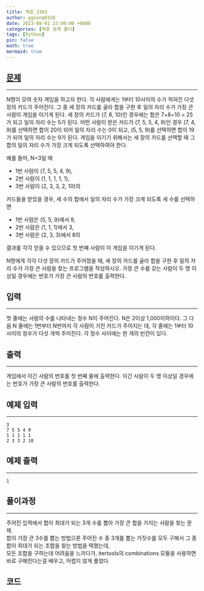 ```yaml
---
title: 백준_2303
author: ggsong0328
date: 2023-08-01 23:00:00 +0800
categories: [백준 문제 풀이]
tags: [Python]
pin: false
math: true
mermaid: true
---
```


## __[문제](https://www.acmicpc.net/problem/2303)__
***
N명이 모여 숫자 게임을 하고자 한다. 각 사람에게는 1부터 10사이의 수가 적혀진 다섯 장의 카드가 주어진다. 그 중 세 장의 카드를 골라 합을 구한 후 일의 자리 수가 가장 큰 사람이 게임을 이기게 된다. 세 장의 카드가 (7, 8, 10)인 경우에는 합은 7+8+10 = 25가 되고 일의 자리 수는 5가 된다. 어떤 사람이 받은 카드가 (7, 5, 5, 4, 9)인 경우 (7, 4, 9)를 선택하면 합이 20이 되어 일의 자리 수는 0이 되고, (5, 5, 9)를 선택하면 합이 19가 되어 일의 자리 수는 9가 된다. 게임을 이기기 위해서는 세 장의 카드를 선택할 때 그 합의 일의 자리 수가 가장 크게 되도록 선택하여야 한다.

예를 들어, N=3일 때

+ 1번 사람이 (7, 5, 5, 4, 9),
+ 2번 사람이 (1, 1, 1, 1, 1),
+ 3번 사람이 (2, 3, 3, 2, 10)의 

카드들을 받았을 경우, 세 수의 합에서 일의 자리 수가 가장 크게 되도록 세 수를 선택하면

+ 1번 사람은 (5, 5, 9)에서 9,
+ 2번 사람은 (1, 1, 1)에서 3,
+ 3번 사람은 (2, 3, 3)에서 8의

결과를 각각 얻을 수 있으므로 첫 번째 사람이 이 게임을 이기게 된다.

N명에게 각각 다섯 장의 카드가 주어졌을 때, 세 장의 카드를 골라 합을 구한 후 일의 자리 수가 가장 큰 사람을 찾는 프로그램을 작성하시오. 가장 큰 수를 갖는 사람이 두 명 이상일 경우에는 번호가 가장 큰 사람의 번호를 출력한다.

## __입력__
***
첫 줄에는 사람의 수를 나타내는 정수 N이 주어진다. N은 2이상 1,000이하이다. 그 다음 N 줄에는 1번부터 N번까지 각 사람이 가진 카드가 주어지는 데, 각 줄에는 1부터 10사이의 정수가 다섯 개씩 주어진다. 각 정수 사이에는 한 개의 빈칸이 있다.

## __출력__
***
게임에서 이긴 사람의 번호를 첫 번째 줄에 출력한다. 이긴 사람이 두 명 이상일 경우에는 번호가 가장 큰 사람의 번호를 출력한다.

## 예제 입력
***
    3
    7 5 5 4 9
    1 1 1 1 1
    2 3 3 2 10

## 예제 출력
***
    1

## __풀이과정__
***
주어진 입력에서 합이 최대가 되는 3개 수를 뽑아 가장 큰 합을 가지는 사람을 찾는 문제.<br>
합이 가장 큰 3수를 뽑는 방법으론 주어진 수 중 3개를 뽑는 가짓수를 모두 구해서 그 중 합이 최대가 되는 조합을 찾는 방법을 택했는데, <br>
모든 조합을 구하는데 어려움을 느끼다가, itertools의 combinations 모듈을 사용하면 바로 구해진다는걸 배우고, 어렵지 않게 풀었다.

## __코드__
<script src="https://gist.github.com/ggsong0328/7ef68d1d5b7c1f17f0b98765522b7f26.js"></script>